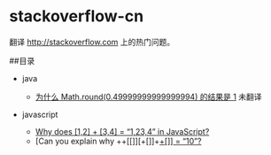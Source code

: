 stackoverflow-cn
================

翻译 http://stackoverflow.com 上的热门问题。

##目录

* java
  - [为什么 Math.round(0.49999999999999994) 的结果是 1](questions/why-does-math-round0-49999999999999994-return-1.md) 未翻译

* javascript
  - [Why does [1,2] + [3,4] = “1,23,4” in JavaScript?](questions/why-does-1-2-3-4-1-23-4-in-javascript.md)
  - [Can you explain why ++[[\]][+[\]]+[+[\]] = “10”?](questions/can-you-explain-why-10.md)
